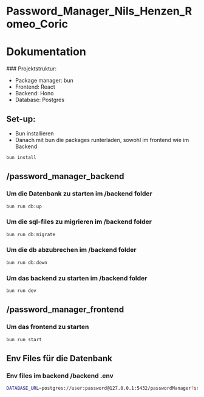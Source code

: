 # Password_Manager_Nils_Henzen_Romeo_Coric

# Dokumentation

### Projektstruktur:

- Package manager: bun
- Frontend: React
- Backend: Hono
- Database: Postgres

## Set-up:

- Bun installieren
- Danach mit bun die packages runterladen, sowohl im frontend wie im Backend

```bash
bun install
```

## /password_manager_backend

### Um die Datenbank zu starten im /backend folder

```bash
bun run db:up
```

### Um die sql-files zu migrieren im /backend folder

```bash
bun run db:migrate
```

### Um die db abzubrechen im /backend folder

```bash
bun run db:down
```

### Um das backend zu starten im /backend folder

```bash
bun run dev
```

## /password_manager_frontend

### Um das frontend zu starten

```bash
bun run start
```
## Env Files für die Datenbank

### Env files im backend /backend .env

```bash
DATABASE_URL=postgres://user:password@127.0.0.1:5432/passwordManager?sslmode=disable
```